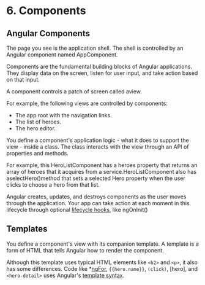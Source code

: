 # 6. Components

## Angular Components

The page you see is the application shell. The shell is controlled by an Angular component named AppComponent.

Components are the fundamental building blocks of Angular applications. They display data on the screen, listen for user input, and take action based on that input.

A component controls a patch of screen called aview.

For example, the following views are controlled by components:

- The app root with the navigation links.
- The list of heroes.
- The hero editor.

You define a component's application logic - what it does to support the view - inside a class. The class interacts with the view through an API of properties and methods.

For example, this HeroListComponent has a heroes property that returns an array of heroes that it acquires from a service.HeroListComponent also has aselectHero()method that sets a selected Hero property when the user clicks to choose a hero from that list.

Angular creates, updates, and destroys components as the user moves through the application. Your app can take action at each moment in this lifecycle through optional [lifecycle hooks](https://angular.io/guide/lifecycle-hooks), like ngOnInit()

## Templates

You define a component's view with its companion template. A template is a form of HTML that tells Angular how to render the component.

Although this template uses typical HTML elements like `<h2>` and `<p>`, it also has some differences. Code like *[ngFor](https://angular.io/api/common/NgForOf), `{{hero.name}}`, `(click)`, [hero], and `<hero-detail>` uses Angular's [template syntax](https://angular.io/guide/template-syntax).
